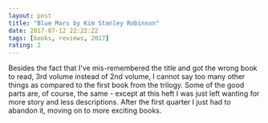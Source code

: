 ```yaml
---
layout: post
title: "Blue Mars by Kim Stanley Robinson"
date: 2017-07-12 22:22:22
tags: [books, reviews, 2017]
rating: 2
---
```

Besides the fact that I've mis-remembered the title and got the wrong book to read, 3rd volume instead of 2nd volume, I cannot say too many other things as compared to the first book from the trilogy. Some of the good parts are, of course, the same - except at this heft I was just left wanting for more story and less descriptions. After the first quarter I just had to abandon it, moving on to more exciting books.
